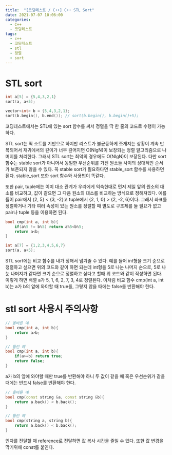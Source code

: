 ```yaml
---
title:  "[코딩테스트 / C++] C++ STL Sort"
date: 2021-07-07 10:06:00
categories:
  - C++
  - 코딩테스트
tags:
  - c++
  - 코딩테스트
  - stl
  - 정렬
  - sort
---
```


# STL sort

```cpp
int a[5] = {5,4,3,2,1}
sort(a, a+5);

vector<int> b = {5,4,3,2,1};
sort(b.begin(), b.end()); // sort(b.begin(), b.begin()+5);
```
코딩테스트에서는 STL에 있는 sort 함수를 써서 정렬을 딱 한 줄의 코드로 수행이 가능하다.

STL sort는 퀵 소트를 기반으로 하지만 리스트가 불균등하게 쪼개지는 상황이 계속 반복되어서 재귀에서의 깊이가 너무 깊어지면 O(NlgN)이 보장되는 정렬 알고리즘으로 나머지를 처리한다. 그래서 STL sort는 최악의 경우에도 O(NlgN)이 보장된다. 
다만 sort 함수는 stable sort가 아니어서 동일한 우선순위를 가진 원소들 사이의 상대적인 순서가 보존되지 않을 수 있다. 꼭 stable sort가 필요하다면 stable_sort 함수를 사용하면 된다. stable_sort 또한 sort 함수와 사용법이 똑같다.

또한 pair, tuple에는 이미 대소 관계가 우리에게 익숙한대로 먼저 제일 앞의 원소의 대소를 비교하고, 값이 같으면 그 다음 원소의 대소를 비교하는 방식으로 정해져있다. 
예를 들어 pair에서 {2, 5} < {3, -2}고 tuple에서 {2, 1, 0} > {2, -2, 6}이다. 그래서 좌표를 정렬하거나 기타 여러 속성이 있는 원소를 정렬할 때 별도로 구조체를 둘 필요가 없고 pair나 tuple 등을 이용하면 된다.


```cpp
bool cmp(int a, int b){
    if(a%5 != b%5) return a%5<b%5;
    return a<b;
}

int a[7] = {1,2,3,4,5,6,7}
sort(a, a+5);
```
STL sort에는 비교 함수를 내가 정해서 넘겨줄 수 있다. 예를 들어 int형을 크기 순으로 정렬하고 싶으면 위의 코드와 같이 하면 되는데 int형을 5로 나눈 나머지 순으로, 5로 나눈 나머지가 같다면 크기 순으로 정렬하고 싶다고 할때 위 코드와 같이 작성하면 된다. 이렇게 하면 배열 a가 5, 1, 6, 2, 7, 3, 4로 정렬된다. 이처럼 비교 함수 cmp(int a, int b)는 a가 b의 앞에 와야할 때 true를, 그렇지 않을 때에는 false를 반환해야 한다.

# stl sort 사용시 주의사항

```cpp
// 올바른 예
bool cmp(int a, int b){
    return a>b;
}

// 틀린 예
bool cmp(int a, int b){
    if(a>=b) return true;
    return false;
}
```
a가 b의 앞에 와야할 때만 true를 반환해야 하니 두 값이 같을 때 혹은 우선순위가 같을 때에는 반드시 false를 반환해야 한다.

```cpp
// 올바른 예
bool cmp(const string &a, const string &b){
    return a.back() < b.back();
}

// 틀린 예
bool cmp(string a, string b){
    return a.back() < b.back();
}
```
인자를 전달할 때 reference로 전달하면 값 복사 시간을 줄일 수 있다. 또한 값 변경을 막기위해 const를 붙인다.